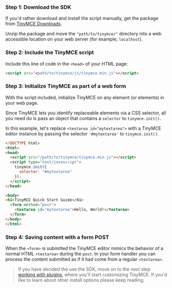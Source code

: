 ### Step 1: Download the SDK

If you'd rather download and install the script manually, get the package from [TinyMCE Downloads](http://www.tinymce.com/download).

Unzip the package and move the `"path/to/tinymce/"` directory into a web accessible location on your web server (for example, `localhost`).

### Step 2: Include the TinyMCE script

Include this line of code in the `<head>` of your HTML page:

```html
<script src="<path/to/tinymce/js/tinymce.min.js"></script>
```

### Step 3: Initialize TinyMCE as part of a web form

With the script included, initialize TinyMCE on any element (or elements) in your web page.

Since TinyMCE lets you identify replaceable elements via a CSS selector, all you need do is pass an object that contains a `selector` to `tinymce.init()`.

In this example, let's replace `<textarea id="mytextarea">` with a TinyMCE editor instance by passing the selector `'#mytextarea'` to `tinymce.init()`.

```html
<!DOCTYPE html>
<html>
<head>
  <script src="/path/to/tinymce/tinymce.min.js"></script>
  <script type="text/javascript">
    tinymce.init({
      selector: "#mytextarea"
    });
  </script>
</head>

<body>
<h1>TinyMCE Quick Start Guide</h1>
  <form method="post">
    <textarea id="mytextarea">Hello, World!</textarea>
  </form>
</body>
</html>
```

### Step 4: Saving content with a form POST

When the `<form>` is submitted the TinyMCE editor mimics the behavior of a normal HTML `<textarea>` during the `post`. In your form handler you can process the content submitted as if it had come from a regular `<textarea>`.

> If you have decided the use the SDK, move on to the next step [working with plugins](../work-with-plugins/), where you'll start customizing TinyMCE. If you'd like to learn about other install options please keep reading.
